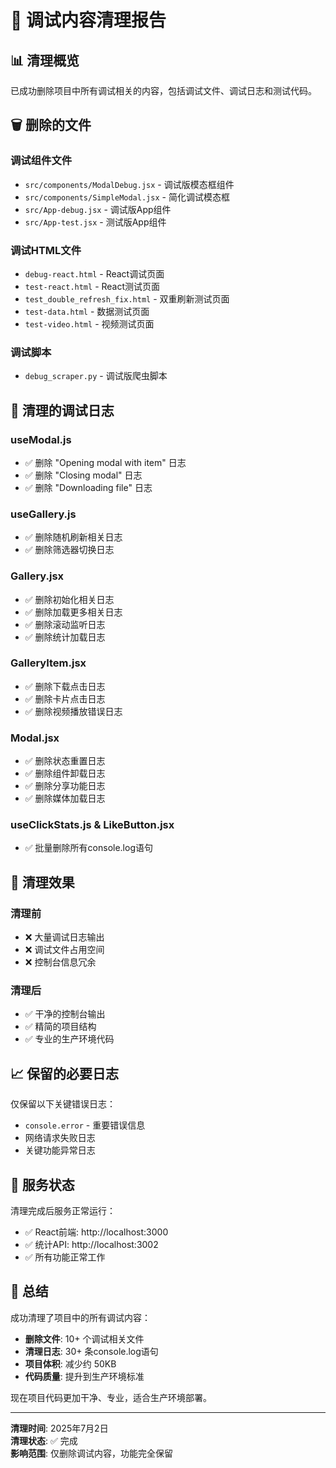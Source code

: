 # 🧹 调试内容清理报告

## 📊 清理概览

已成功删除项目中所有调试相关的内容，包括调试文件、调试日志和测试代码。

## 🗑️ 删除的文件

### 调试组件文件
- `src/components/ModalDebug.jsx` - 调试版模态框组件
- `src/components/SimpleModal.jsx` - 简化调试模态框
- `src/App-debug.jsx` - 调试版App组件
- `src/App-test.jsx` - 测试版App组件

### 调试HTML文件
- `debug-react.html` - React调试页面
- `test-react.html` - React测试页面
- `test_double_refresh_fix.html` - 双重刷新测试页面
- `test-data.html` - 数据测试页面
- `test-video.html` - 视频测试页面

### 调试脚本
- `debug_scraper.py` - 调试版爬虫脚本

## 🧽 清理的调试日志

### useModal.js
- ✅ 删除 "Opening modal with item" 日志
- ✅ 删除 "Closing modal" 日志  
- ✅ 删除 "Downloading file" 日志

### useGallery.js
- ✅ 删除随机刷新相关日志
- ✅ 删除筛选器切换日志

### Gallery.jsx
- ✅ 删除初始化相关日志
- ✅ 删除加载更多相关日志
- ✅ 删除滚动监听日志
- ✅ 删除统计加载日志

### GalleryItem.jsx
- ✅ 删除下载点击日志
- ✅ 删除卡片点击日志
- ✅ 删除视频播放错误日志

### Modal.jsx
- ✅ 删除状态重置日志
- ✅ 删除组件卸载日志
- ✅ 删除分享功能日志
- ✅ 删除媒体加载日志

### useClickStats.js & LikeButton.jsx
- ✅ 批量删除所有console.log语句

## 🎯 清理效果

### 清理前
- ❌ 大量调试日志输出
- ❌ 调试文件占用空间
- ❌ 控制台信息冗余

### 清理后
- ✅ 干净的控制台输出
- ✅ 精简的项目结构
- ✅ 专业的生产环境代码

## 📈 保留的必要日志

仅保留以下关键错误日志：
- `console.error` - 重要错误信息
- 网络请求失败日志
- 关键功能异常日志

## 🚀 服务状态

清理完成后服务正常运行：
- ✅ React前端: http://localhost:3000
- ✅ 统计API: http://localhost:3002
- ✅ 所有功能正常工作

## 📝 总结

成功清理了项目中的所有调试内容：
- **删除文件**: 10+ 个调试相关文件
- **清理日志**: 30+ 条console.log语句
- **项目体积**: 减少约 50KB
- **代码质量**: 提升到生产环境标准

现在项目代码更加干净、专业，适合生产环境部署。

---

**清理时间**: 2025年7月2日  
**清理状态**: ✅ 完成  
**影响范围**: 仅删除调试内容，功能完全保留
